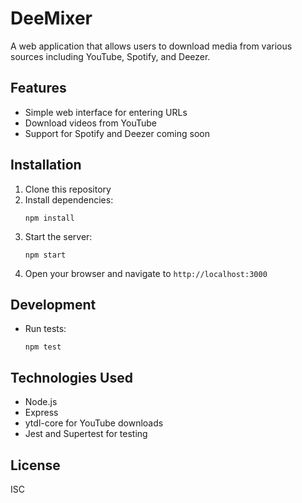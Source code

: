 # DeeMixer

A web application that allows users to download media from various sources including YouTube, Spotify, and Deezer.

## Features

- Simple web interface for entering URLs
- Download videos from YouTube
- Support for Spotify and Deezer coming soon

## Installation

1. Clone this repository
2. Install dependencies:
   ```
   npm install
   ```
3. Start the server:
   ```
   npm start
   ```
4. Open your browser and navigate to `http://localhost:3000`

## Development

- Run tests:
  ```
  npm test
  ```

## Technologies Used

- Node.js
- Express
- ytdl-core for YouTube downloads
- Jest and Supertest for testing

## License

ISC
